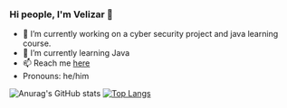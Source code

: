 ### Hi people, I'm Velizar 👋

- 🔭 I’m currently working on a cyber security project and java learning course.
- 🌱 I’m currently learning Java
- 📫 Reach me <a href="https://acs.bg/" target="_blank">here</a>
- Pronouns: he/him

![Anurag's GitHub stats](https://github-readme-stats.vercel.app/api?username=velizarvalchev&show_icons=true)
[![Top Langs](https://github-readme-stats.vercel.app/api/top-langs/?username=velizarvalchev&layout=compact)](https://github.com/anuraghazra/github-readme-stats)

